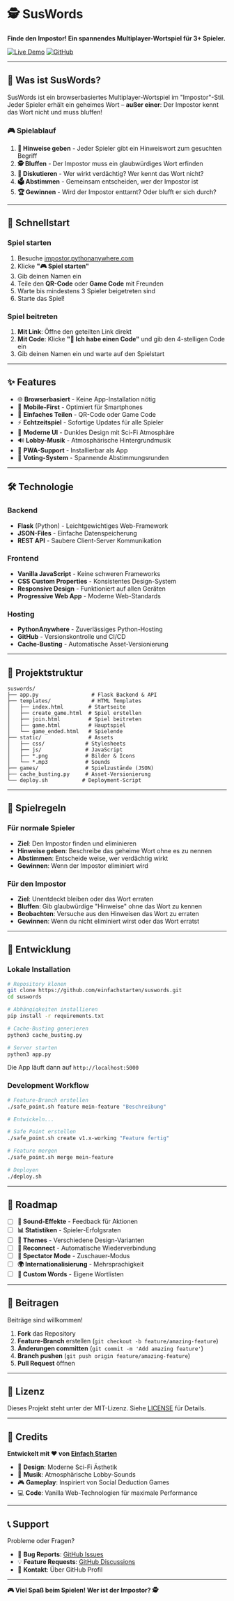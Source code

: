 # 🕵️ SusWords

**Finde den Impostor! Ein spannendes Multiplayer-Wortspiel für 3+ Spieler.**

[![Live Demo](https://img.shields.io/badge/🎮_Live_Demo-SusWords-00f0ff?style=for-the-badge)](https://impostor.pythonanywhere.com)
[![GitHub](https://img.shields.io/badge/GitHub-einfachstarten/suswords-181717?style=for-the-badge&logo=github)](https://github.com/einfachstarten/suswords)

---

## 🎯 Was ist SusWords?

SusWords ist ein browserbasiertes Multiplayer-Wortspiel im "Impostor"-Stil. Jeder Spieler erhält ein geheimes Wort – **außer einer**: Der Impostor kennt das Wort nicht und muss bluffen!

### 🎮 Spielablauf

1. **🔑 Hinweise geben** - Jeder Spieler gibt ein Hinweiswort zum gesuchten Begriff
2. **🕵️ Bluffen** - Der Impostor muss ein glaubwürdiges Wort erfinden
3. **🧠 Diskutieren** - Wer wirkt verdächtig? Wer kennt das Wort nicht?
4. **🗳️ Abstimmen** - Gemeinsam entscheiden, wer der Impostor ist
5. **🏆 Gewinnen** - Wird der Impostor enttarnt? Oder blufft er sich durch?

---

## 🚀 Schnellstart

### Spiel starten
1. Besuche [impostor.pythonanywhere.com](https://impostor.pythonanywhere.com)
2. Klicke **"🎮 Spiel starten"**
3. Gib deinen Namen ein
4. Teile den **QR-Code** oder **Game Code** mit Freunden
5. Warte bis mindestens 3 Spieler beigetreten sind
6. Starte das Spiel!

### Spiel beitreten
1. **Mit Link**: Öffne den geteilten Link direkt
2. **Mit Code**: Klicke **"🔢 Ich habe einen Code"** und gib den 4-stelligen Code ein
3. Gib deinen Namen ein und warte auf den Spielstart

---

## ✨ Features

- 🌐 **Browserbasiert** - Keine App-Installation nötig
- 📱 **Mobile-First** - Optimiert für Smartphones
- 🔗 **Einfaches Teilen** - QR-Code oder Game Code
- ⚡ **Echtzeitspiel** - Sofortige Updates für alle Spieler
- 🎨 **Moderne UI** - Dunkles Design mit Sci-Fi Atmosphäre
- 🔊 **Lobby-Musik** - Atmosphärische Hintergrundmusik
- 📱 **PWA-Support** - Installierbar als App
- 🎯 **Voting-System** - Spannende Abstimmungsrunden

---

## 🛠️ Technologie

### Backend
- **Flask** (Python) - Leichtgewichtiges Web-Framework
- **JSON-Files** - Einfache Datenspeicherung
- **REST API** - Saubere Client-Server Kommunikation

### Frontend
- **Vanilla JavaScript** - Keine schweren Frameworks
- **CSS Custom Properties** - Konsistentes Design-System
- **Responsive Design** - Funktioniert auf allen Geräten
- **Progressive Web App** - Moderne Web-Standards

### Hosting
- **PythonAnywhere** - Zuverlässiges Python-Hosting
- **GitHub** - Versionskontrolle und CI/CD
- **Cache-Busting** - Automatische Asset-Versionierung

---

## 📁 Projektstruktur

```
suswords/
├── app.py                 # Flask Backend & API
├── templates/             # HTML Templates
│   ├── index.html        # Startseite
│   ├── create_game.html  # Spiel erstellen
│   ├── join.html         # Spiel beitreten
│   ├── game.html         # Hauptspiel
│   └── game_ended.html   # Spielende
├── static/               # Assets
│   ├── css/             # Stylesheets
│   ├── js/              # JavaScript
│   ├── *.png            # Bilder & Icons
│   └── *.mp3            # Sounds
├── games/               # Spielzustände (JSON)
├── cache_busting.py     # Asset-Versionierung
└── deploy.sh           # Deployment-Script
```

---

## 🎯 Spielregeln

### Für normale Spieler
- **Ziel**: Den Impostor finden und eliminieren
- **Hinweise geben**: Beschreibe das geheime Wort ohne es zu nennen
- **Abstimmen**: Entscheide weise, wer verdächtig wirkt
- **Gewinnen**: Wenn der Impostor eliminiert wird

### Für den Impostor
- **Ziel**: Unentdeckt bleiben oder das Wort erraten
- **Bluffen**: Gib glaubwürdige "Hinweise" ohne das Wort zu kennen
- **Beobachten**: Versuche aus den Hinweisen das Wort zu erraten
- **Gewinnen**: Wenn du nicht eliminiert wirst oder das Wort erratst

---

## 🔧 Entwicklung

### Lokale Installation
```bash
# Repository klonen
git clone https://github.com/einfachstarten/suswords.git
cd suswords

# Abhängigkeiten installieren
pip install -r requirements.txt

# Cache-Busting generieren
python3 cache_busting.py

# Server starten
python3 app.py
```

Die App läuft dann auf `http://localhost:5000`

### Development Workflow
```bash
# Feature-Branch erstellen
./safe_point.sh feature mein-feature "Beschreibung"

# Entwickeln...

# Safe Point erstellen
./safe_point.sh create v1.x-working "Feature fertig"

# Feature mergen
./safe_point.sh merge mein-feature

# Deployen
./deploy.sh
```

---

## 🌟 Roadmap

- [ ] **🎵 Sound-Effekte** - Feedback für Aktionen
- [ ] **📊 Statistiken** - Spieler-Erfolgsraten
- [ ] **🎨 Themes** - Verschiedene Design-Varianten
- [ ] **🔄 Reconnect** - Automatische Wiederverbindung
- [ ] **👥 Spectator Mode** - Zuschauer-Modus
- [ ] **🌍 Internationalisierung** - Mehrsprachigkeit
- [ ] **🎪 Custom Words** - Eigene Wortlisten

---

## 🤝 Beitragen

Beiträge sind willkommen! 

1. **Fork** das Repository
2. **Feature-Branch** erstellen (`git checkout -b feature/amazing-feature`)
3. **Änderungen committen** (`git commit -m 'Add amazing feature'`)
4. **Branch pushen** (`git push origin feature/amazing-feature`)
5. **Pull Request** öffnen

---

## 📜 Lizenz

Dieses Projekt steht unter der MIT-Lizenz. Siehe [LICENSE](LICENSE) für Details.

---

## 🎉 Credits

**Entwickelt mit ❤️ von [Einfach Starten](https://github.com/einfachstarten)**

- 🎨 **Design**: Moderne Sci-Fi Ästhetik
- 🎵 **Musik**: Atmosphärische Lobby-Sounds  
- 🎮 **Gameplay**: Inspiriert von Social Deduction Games
- 💻 **Code**: Vanilla Web-Technologien für maximale Performance

---

## 📞 Support

Probleme oder Fragen? 

- 🐛 **Bug Reports**: [GitHub Issues](https://github.com/einfachstarten/suswords/issues)
- 💡 **Feature Requests**: [GitHub Discussions](https://github.com/einfachstarten/suswords/discussions)
- 📧 **Kontakt**: Über GitHub Profil

---

**🎮 Viel Spaß beim Spielen! Wer ist der Impostor? 🕵️**
